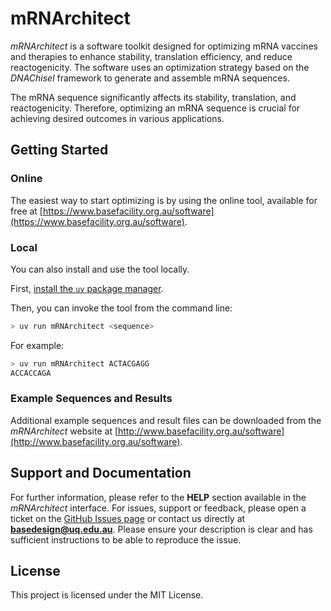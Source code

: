 # mRNArchitect

*mRNArchitect* is a software toolkit designed for optimizing mRNA vaccines and therapies to enhance stability, translation efficiency, and reduce reactogenicity. The software uses an optimization strategy based on the *DNAChisel* framework to generate and assemble mRNA sequences.

The mRNA sequence significantly affects its stability, translation, and reactogenicity. Therefore, optimizing an mRNA sequence is crucial for achieving desired outcomes in various applications. 

## Getting Started

### Online

The easiest way to start optimizing is by using the online tool, available for free at [https://www.basefacility.org.au/software](https://www.basefacility.org.au/software).

### Local

You can also install and use the tool locally.

First, [install the `uv` package manager](https://docs.astral.sh/uv/getting-started/installation/).

Then, you can invoke the tool from the command line:

```bash
> uv run mRNArchitect <sequence>
```

For example:

```bash
> uv run mRNArchitect ACTACGAGG
ACCACCAGA
```

### Example Sequences and Results

Additional example sequences and result files can be downloaded from the *mRNArchitect* website at [http://www.basefacility.org.au/software](http://www.basefacility.org.au/software).

## Support and Documentation

For further information, please refer to the **HELP** section available in the *mRNArchitect* interface. For issues, support or feedback, please open a ticket on the [GitHub Issues page](https://github.com/BaseUQ/mRNArchitect/issues) or contact us directly at **basedesign@uq.edu.au**. Please ensure your description is clear and has sufficient instructions to be able to reproduce the issue.

## License

This project is licensed under the MIT License.
